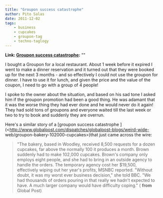 ```yaml
---
title: "Groupon success catastrophe"
author: Pito Salas
date: 2011-12-02
tags:
    - business
    - cupcakes
    - groupon-tag
    - techno-taglogy
---
```


**Link: [Groupon success catastrophe](None):** ""



I bought a Groupon for a local restaurant. About 1 week before it expired I
went to make a dinner reservation and it turned out that they were booked up
for the next 3 months - and so effectively I could not use the groupon for
dinner. I have to use it for lunch, and given the price and the value of the
coupon, I need to go with a group of 4 people!

I spoke to the owner about the situation, and based on his sad tone I asked
him if the groupon promotion had been a good thing. He was adamant that it was
the worse thing they had ever done and he would never do it again! They had
sold tons of groupons and everyone waited till the last week or two to try to
book and suddenly they are overrun.

Here's a similar story of a [groupon success catastrophe
](<http://www.globalpost.com/dispatches/globalpost-blogs/weird-wide-
web/groupon-bakery-102000-cupcakes>)that just came across the wire:

> "The bakery, based in Woodley, received 8,500 requests for a dozen cupcakes,
> far above the normally 100 it produces a month. Brown suddenly had to make
> 102,000 cupcakes. Brown's company only employs eight people, and she had to
> bring in an outside agency to handle the orders. The temporary agency cost
> her $19,500, effectively wiping out her year's profits, MSNBC reported.
> "Without doubt, it was my worst ever business decision," she told BBC. "We
> had thousands of orders pouring in that really we hadn't expected to have. A
> much larger company would have difficulty coping." ( **from** Global Post)


